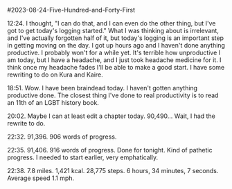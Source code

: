 #2023-08-24-Five-Hundred-and-Forty-First

12:24.  I thought, "I can do that, and I can even do the other thing, but I've got to get today's logging started."  What I was thinking about is irrelevant, and I've actually forgotten half of it, but today's logging is an important step in getting moving on the day.  I got up hours ago and I haven't done anything productive.  I probably won't for a while yet.  It's terrible how unproductive I am today, but I have a headache, and I just took headache medicine for it.  I think once my headache fades I'll be able to make a good start.  I have some rewriting to do on Kura and Kaire.

18:51.  Wow.  I have been braindead today.  I haven't gotten anything productive done.  The closest thing I've done to real productivity is to read an 11th of an LGBT history book.

20:02.  Maybe I can at least edit a chapter today.  90,490...  Wait, I had the rewrite to do.

22:32.  91,396.  906 words of progress.

22:35.  91,406.  916 words of progress.  Done for tonight.  Kind of pathetic progress.  I needed to start earlier, very emphatically.

22:38.  7.8 miles.  1,421 kcal.  28,775 steps.  6 hours, 34 minutes, 7 seconds.  Average speed 1.1 mph.